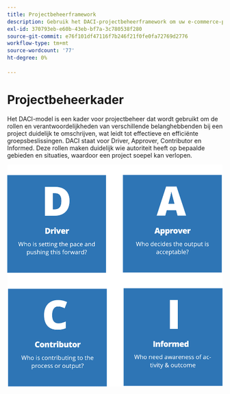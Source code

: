 ```yaml
---
title: Projectbeheerframework
description: Gebruik het DACI-projectbeheerframework om uw e-commerce-project te beheren.
exl-id: 370793eb-e60b-43eb-bf7a-3c780538f280
source-git-commit: e76f101df47116f7b246f21f0fe0fa72769d2776
workflow-type: tm+mt
source-wordcount: '77'
ht-degree: 0%

---
```


# Projectbeheerkader

Het DACI-model is een kader voor projectbeheer dat wordt gebruikt om de rollen en verantwoordelijkheden van verschillende belanghebbenden bij een project duidelijk te omschrijven, wat leidt tot effectieve en efficiënte groepsbeslissingen. DACI staat voor Driver, Approver, Contributor en Informed. Deze rollen maken duidelijk wie autoriteit heeft op bepaalde gebieden en situaties, waardoor een project soepel kan verlopen.

![ DACI het diagram van het projectbeheer ](../../assets/playbooks/daci-model.png)
